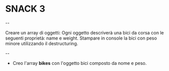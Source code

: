 # SNACK 3 #

--

Creare un array di oggetti:
Ogni oggetto descriverà una bici da corsa con le seguenti proprietà: name e weight.
Stampare in console la bici con peso minore utilizzando il destructuring.

--

- Creo l'array **bikes** con l'oggetto bici composto da nome e peso.